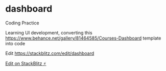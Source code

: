  # dashboard
Coding Practice

Learning UI development, converting this https://www.behance.net/gallery/81464585/Courses-Dashboard template into code

Edit
https://stackblitz.com/edit/dashboard




[Edit on StackBlitz ⚡️](https://stackblitz.com/edit/mydashboard2)
